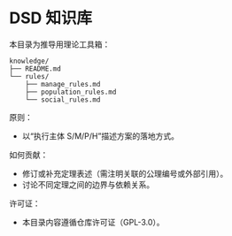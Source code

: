 # DSD 知识库

本目录为推导用理论工具箱：

```
knowledge/
├── README.md
└── rules/
    ├── manage_rules.md
    ├── population_rules.md
    └── social_rules.md
```

原则：
- 以“执行主体 S/M/P/H”描述方案的落地方式。

如何贡献：
- 修订或补充定理表述（需注明关联的公理编号或外部引用）。
- 讨论不同定理之间的边界与依赖关系。

许可证：
- 本目录内容遵循仓库许可证（GPL-3.0）。
